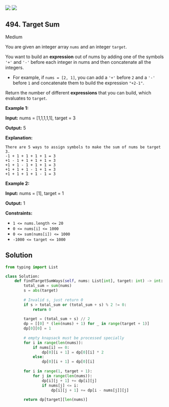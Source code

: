 [![](https://img.shields.io/github/stars/javadev/LeetCode-in-All?label=Stars&style=flat-square)](https://github.com/javadev/LeetCode-in-All)
[![](https://img.shields.io/github/forks/javadev/LeetCode-in-All?label=Fork%20me%20on%20GitHub%20&style=flat-square)](https://github.com/javadev/LeetCode-in-All/fork)

## 494\. Target Sum

Medium

You are given an integer array `nums` and an integer `target`.

You want to build an **expression** out of nums by adding one of the symbols `'+'` and `'-'` before each integer in nums and then concatenate all the integers.

*   For example, if `nums = [2, 1]`, you can add a `'+'` before `2` and a `'-'` before `1` and concatenate them to build the expression `"+2-1"`.

Return the number of different **expressions** that you can build, which evaluates to `target`.

**Example 1:**

**Input:** nums = [1,1,1,1,1], target = 3

**Output:** 5

**Explanation:**

    There are 5 ways to assign symbols to make the sum of nums be target 3.
    -1 + 1 + 1 + 1 + 1 = 3
    +1 - 1 + 1 + 1 + 1 = 3
    +1 + 1 - 1 + 1 + 1 = 3
    +1 + 1 + 1 - 1 + 1 = 3
    +1 + 1 + 1 + 1 - 1 = 3 

**Example 2:**

**Input:** nums = [1], target = 1

**Output:** 1 

**Constraints:**

*   `1 <= nums.length <= 20`
*   `0 <= nums[i] <= 1000`
*   `0 <= sum(nums[i]) <= 1000`
*   `-1000 <= target <= 1000`

## Solution

```python
from typing import List

class Solution:
    def findTargetSumWays(self, nums: List[int], target: int) -> int:
        total_sum = sum(nums)
        s = abs(target)
        
        # Invalid s, just return 0
        if s > total_sum or (total_sum + s) % 2 != 0:
            return 0
        
        target = (total_sum + s) // 2
        dp = [[0] * (len(nums) + 1) for _ in range(target + 1)]
        dp[0][0] = 1
        
        # empty knapsack must be processed specially
        for i in range(len(nums)):
            if nums[i] == 0:
                dp[0][i + 1] = dp[0][i] * 2
            else:
                dp[0][i + 1] = dp[0][i]
        
        for i in range(1, target + 1):
            for j in range(len(nums)):
                dp[i][j + 1] += dp[i][j]
                if nums[j] <= i:
                    dp[i][j + 1] += dp[i - nums[j]][j]
        
        return dp[target][len(nums)]
```